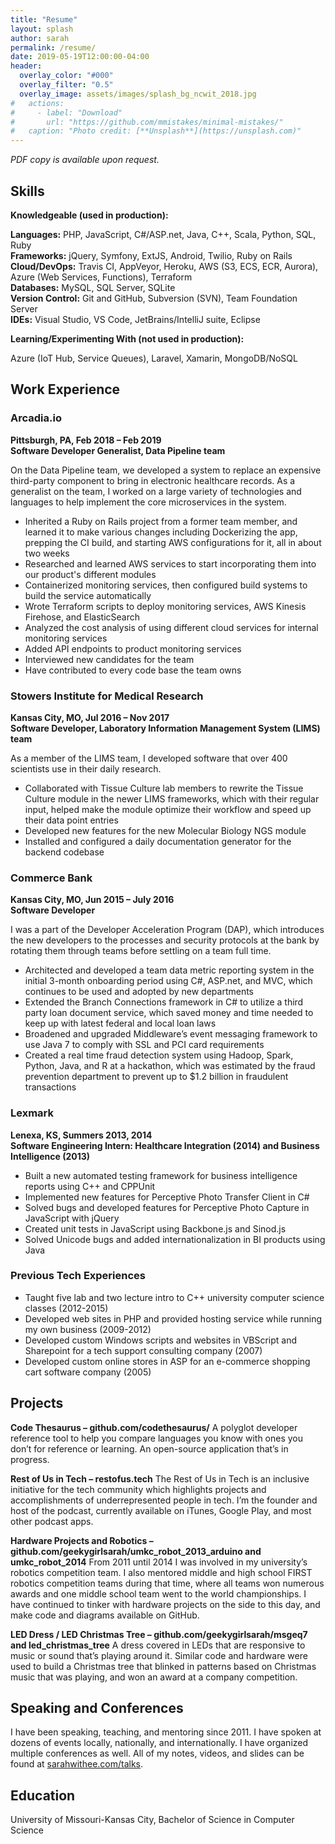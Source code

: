 ```yaml
---
title: "Resume"
layout: splash
author: sarah
permalink: /resume/
date: 2019-05-19T12:00:00-04:00
header:
  overlay_color: "#000"
  overlay_filter: "0.5"
  overlay_image: assets/images/splash_bg_ncwit_2018.jpg
#   actions:
#     - label: "Download"
#       url: "https://github.com/mmistakes/minimal-mistakes/"
#   caption: "Photo credit: [**Unsplash**](https://unsplash.com)"
---
```


_PDF copy is available upon request._

## Skills

**Knowledgeable (used in production):**

**Languages:** 	PHP, JavaScript, C#/ASP.net, Java, C++, Scala, Python, SQL, Ruby<br />
**Frameworks:** 	jQuery, Symfony, ExtJS, Android, Twilio, Ruby on Rails<br />
**Cloud/DevOps:** 	Travis CI, AppVeyor, Heroku, AWS (S3, ECS, ECR, Aurora), Azure (Web Services, Functions), Terraform <br />
**Databases:** 	MySQL, SQL Server, SQLite<br />
**Version Control:** 	Git and GitHub, Subversion (SVN), Team Foundation Server <br />
**IDEs:** 	Visual Studio, VS Code, JetBrains/IntelliJ suite, Eclipse<br />

**Learning/Experimenting With (not used in production):**

Azure (IoT Hub, Service Queues), Laravel, Xamarin, MongoDB/NoSQL

## Work Experience

### Arcadia.io
**Pittsburgh, PA, Feb 2018 – Feb 2019**<br />
**Software Developer Generalist, Data Pipeline team**

On the Data Pipeline team, we developed a system to replace an expensive third-party component to bring in electronic healthcare records. As a generalist on the team, I worked on a large variety of technologies and languages to help implement the core microservices in the system.
* Inherited a Ruby on Rails project from a former team member, and learned it to make various changes including Dockerizing the app, prepping the CI build, and starting AWS configurations for it, all in about two weeks
*	Researched and learned AWS services to start incorporating them into our product's different modules
*	Containerized monitoring services, then configured build systems to build the service automatically
*	Wrote Terraform scripts to deploy monitoring services, AWS Kinesis Firehose, and ElasticSearch
*	Analyzed the cost analysis of using different cloud services for internal monitoring services
*	Added API endpoints to product monitoring services
*	Interviewed new candidates for the team
*	Have contributed to every code base the team owns

### Stowers Institute for Medical Research
**Kansas City, MO, Jul 2016 – Nov 2017**<br />
**Software Developer, Laboratory Information Management System (LIMS) team**

As a member of the LIMS team, I developed software that over 400 scientists use in their daily research.
*	Collaborated with Tissue Culture lab members to rewrite the Tissue Culture module in the newer LIMS frameworks, which with their regular input, helped make the module optimize their workflow and speed up their data point entries
*	Developed new features for the new Molecular Biology NGS module
*	Installed and configured a daily documentation generator for the backend codebase

### Commerce Bank
**Kansas City, MO, Jun 2015 – July 2016**<br />
**Software Developer**

I was a part of the Developer Acceleration Program (DAP), which introduces the new developers to the processes and security protocols at the bank by rotating them through teams before settling on a team full time.
*	Architected and developed a team data metric reporting system in the initial 3-month onboarding period using C#, ASP.net, and MVC, which continues to be used and adopted by new departments
*	Extended the Branch Connections framework in C# to utilize a third party loan document service, which saved money and time needed to keep up with latest federal and local loan laws
*	Broadened and upgraded Middleware’s event messaging framework to use Java 7 to comply with SSL and PCI card requirements
*	Created a real time fraud detection system using Hadoop, Spark, Python, Java, and R at a hackathon, which was estimated by the fraud prevention department to prevent up to $1.2 billion in fraudulent transactions

### Lexmark
**Lenexa, KS, Summers 2013, 2014**<br />
**Software Engineering Intern: Healthcare Integration (2014) and Business Intelligence (2013)**
*	Built a new automated testing framework for business intelligence reports using C++ and CPPUnit
*	Implemented new features for Perceptive Photo Transfer Client in C#
*	Solved bugs and developed features for Perceptive Photo Capture in JavaScript with jQuery
*	Created unit tests in JavaScript using Backbone.js and Sinod.js
*	Solved Unicode bugs and added internationalization in BI products using Java

### Previous Tech Experiences
*	Taught five lab and two lecture intro to C++ university computer science classes (2012-2015)
*	Developed web sites in PHP and provided hosting service while running my own business (2009-2012)
*	Developed custom Windows scripts and websites in VBScript and Sharepoint for a tech support consulting company (2007)
*	Developed custom online stores in ASP for an e-commerce shopping cart software company (2005)

## Projects

**Code Thesaurus – github.com/codethesaurus/**
A polyglot developer reference tool to help you compare languages you know with ones you don’t for reference or learning. An open-source application that’s in progress.

**Rest of Us in Tech – restofus.tech**
The Rest of Us in Tech is an inclusive initiative for the tech community which highlights projects and accomplishments of underrepresented people in tech. I’m the founder and host of the podcast, currently available on iTunes, Google Play, and most other podcast apps.

**Hardware Projects and Robotics – github.com/geekygirlsarah/umkc_robot_2013_arduino and umkc_robot_2014**
From 2011 until 2014 I was involved in my university’s robotics competition team. I also mentored middle and high school FIRST robotics competition teams during that time, where all teams won numerous awards and one middle school team went to the world championships. I have continued to tinker with hardware projects on the side to this day, and make code and diagrams available on GitHub.

**LED Dress / LED Christmas Tree – github.com/geekygirlsarah/msgeq7 and led_christmas_tree**
A dress covered in LEDs that are responsive to music or sound that’s playing around it. Similar code and hardware were used to build a Christmas tree that blinked in patterns based on Christmas music that was playing, and won an award at a company competition.

## Speaking and Conferences

I have been speaking, teaching, and mentoring since 2011. I have spoken at dozens of events locally, nationally, and internationally. I have organized multiple conferences as well. All of my notes, videos, and slides can be found at [sarahwithee.com/talks](speaking/).


## Education
University of Missouri-Kansas City, Bachelor of Science in Computer Science
